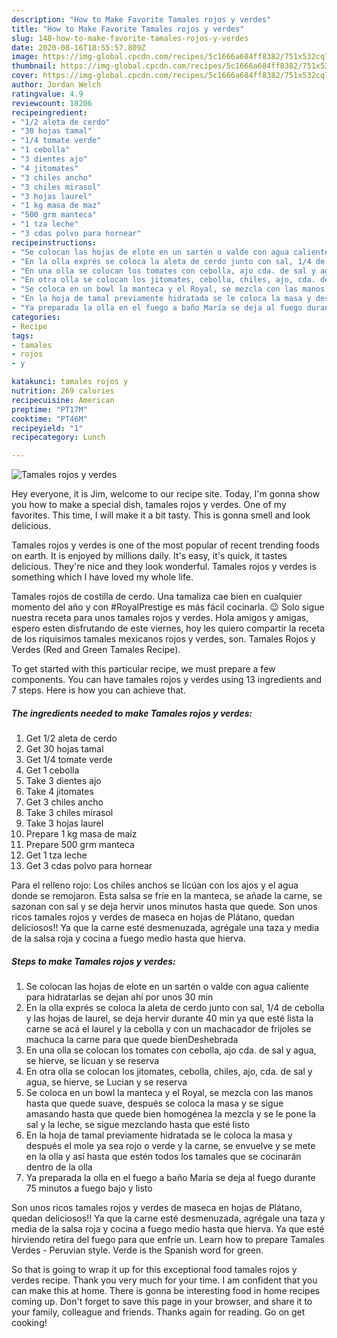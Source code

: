 ```yaml
---
description: "How to Make Favorite Tamales rojos y verdes"
title: "How to Make Favorite Tamales rojos y verdes"
slug: 148-how-to-make-favorite-tamales-rojos-y-verdes
date: 2020-08-16T18:55:57.809Z
image: https://img-global.cpcdn.com/recipes/5c1666a684ff8382/751x532cq70/tamales-rojos-y-verdes-foto-principal.jpg
thumbnail: https://img-global.cpcdn.com/recipes/5c1666a684ff8382/751x532cq70/tamales-rojos-y-verdes-foto-principal.jpg
cover: https://img-global.cpcdn.com/recipes/5c1666a684ff8382/751x532cq70/tamales-rojos-y-verdes-foto-principal.jpg
author: Jordan Welch
ratingvalue: 4.9
reviewcount: 18206
recipeingredient:
- "1/2 aleta de cerdo"
- "30 hojas tamal"
- "1/4 tomate verde"
- "1 cebolla"
- "3 dientes ajo"
- "4 jitomates"
- "3 chiles ancho"
- "3 chiles mirasol"
- "3 hojas laurel"
- "1 kg masa de maz"
- "500 grm manteca"
- "1 tza leche"
- "3 cdas polvo para hornear"
recipeinstructions:
- "Se colocan las hojas de elote en un sartén o valde con agua caliente para hidratarlas se dejan ahí por unos 30 min"
- "En la olla exprés se coloca la aleta de cerdo junto con sal, 1/4 de cebolla y las hojas de laurel, se deja hervir durante 40 min ya que esté lista la carne se acá el laurel y la cebolla y con un machacador de frijoles se machuca la carne para que quede bienDeshebrada"
- "En una olla se colocan los tomates con cebolla, ajo cda. de sal y agua, se hierve, se licuan y se reserva​"
- "En otra olla se colocan los jitomates, cebolla, chiles, ajo, cda. de sal y agua, se hierve, se Lucian y se reserva"
- "Se coloca en un bowl la manteca y el Royal, se mezcla con las manos hasta que quede suave, después se coloca la masa y se sigue amasando hasta que quede bien homogénea la mezcla y se le pone la sal y la leche, se sigue mezclando hasta que esté listo"
- "En la hoja de tamal previamente hidratada se le coloca la masa y después el mole ya sea rojo o verde y la carne, se envuelve y se mete en la olla y así hasta que estén todos los tamales que se cocinarán dentro de la olla"
- "Ya preparada la olla en el fuego a baño María se deja al fuego durante 75 minutos a fuego bajo y listo"
categories:
- Recipe
tags:
- tamales
- rojos
- y

katakunci: tamales rojos y 
nutrition: 269 calories
recipecuisine: American
preptime: "PT17M"
cooktime: "PT46M"
recipeyield: "1"
recipecategory: Lunch

---
```



![Tamales rojos y verdes](https://img-global.cpcdn.com/recipes/5c1666a684ff8382/751x532cq70/tamales-rojos-y-verdes-foto-principal.jpg)

Hey everyone, it is Jim, welcome to our recipe site. Today, I'm gonna show you how to make a special dish, tamales rojos y verdes. One of my favorites. This time, I will make it a bit tasty. This is gonna smell and look delicious.

Tamales rojos y verdes is one of the most popular of recent trending foods on earth. It is enjoyed by millions daily. It's easy, it's quick, it tastes delicious. They're nice and they look wonderful. Tamales rojos y verdes is something which I have loved my whole life.

Tamales rojos de costilla de cerdo. Una tamaliza cae bien en cualquier momento del año y con #RoyalPrestige es más fácil cocinarla. 😉 Solo sigue nuestra receta para unos tamales rojos y verdes. Hola amigos y amigas, espero esten disfrutando de este viernes, hoy les quiero compartir la receta de los riquisimos tamales mexicanos rojos y verdes, son. Tamales Rojos y Verdes (Red and Green Tamales Recipe).


To get started with this particular recipe, we must prepare a few components. You can have tamales rojos y verdes using 13 ingredients and 7 steps. Here is how you can achieve that.

<!--inarticleads1-->

##### The ingredients needed to make Tamales rojos y verdes:

1. Get 1/2 aleta de cerdo
1. Get 30 hojas tamal
1. Get 1/4 tomate verde
1. Get 1 cebolla
1. Take 3 dientes ajo
1. Take 4 jitomates
1. Get 3 chiles ancho
1. Take 3 chiles mirasol
1. Take 3 hojas laurel
1. Prepare 1 kg masa de maíz
1. Prepare 500 grm manteca
1. Get 1 tza leche
1. Get 3 cdas polvo para hornear


Para el relleno rojo: Los chiles anchos se licúan con los ajos y el agua donde se remojaron. Esta salsa se fríe en la manteca, se añade la carne, se sazonan con sal y se deja hervir unos minutos hasta que quede. Son unos ricos tamales rojos y verdes de maseca en hojas de Plátano, quedan deliciosos!! Ya que la carne esté desmenuzada, agrégale una taza y media de la salsa roja y cocina a fuego medio hasta que hierva. 

<!--inarticleads2-->

##### Steps to make Tamales rojos y verdes:

1. Se colocan las hojas de elote en un sartén o valde con agua caliente para hidratarlas se dejan ahí por unos 30 min
1. En la olla exprés se coloca la aleta de cerdo junto con sal, 1/4 de cebolla y las hojas de laurel, se deja hervir durante 40 min ya que esté lista la carne se acá el laurel y la cebolla y con un machacador de frijoles se machuca la carne para que quede bienDeshebrada
1. En una olla se colocan los tomates con cebolla, ajo cda. de sal y agua, se hierve, se licuan y se reserva​
1. En otra olla se colocan los jitomates, cebolla, chiles, ajo, cda. de sal y agua, se hierve, se Lucian y se reserva
1. Se coloca en un bowl la manteca y el Royal, se mezcla con las manos hasta que quede suave, después se coloca la masa y se sigue amasando hasta que quede bien homogénea la mezcla y se le pone la sal y la leche, se sigue mezclando hasta que esté listo
1. En la hoja de tamal previamente hidratada se le coloca la masa y después el mole ya sea rojo o verde y la carne, se envuelve y se mete en la olla y así hasta que estén todos los tamales que se cocinarán dentro de la olla
1. Ya preparada la olla en el fuego a baño María se deja al fuego durante 75 minutos a fuego bajo y listo


Son unos ricos tamales rojos y verdes de maseca en hojas de Plátano, quedan deliciosos!! Ya que la carne esté desmenuzada, agrégale una taza y media de la salsa roja y cocina a fuego medio hasta que hierva. Ya que esté hirviendo retira del fuego para que enfríe un. Learn how to prepare Tamales Verdes - Peruvian style. Verde is the Spanish word for green. 

So that is going to wrap it up for this exceptional food tamales rojos y verdes recipe. Thank you very much for your time. I am confident that you can make this at home. There is gonna be interesting food in home recipes coming up. Don't forget to save this page in your browser, and share it to your family, colleague and friends. Thanks again for reading. Go on get cooking!
